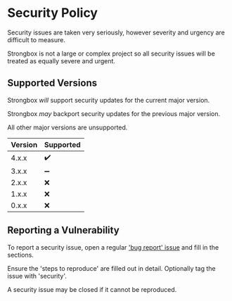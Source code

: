 # Security Policy

Security issues are taken very seriously, however severity and urgency are difficult to measure.

Strongbox is not a large or complex project so all security issues will be treated as equally severe and urgent.

## Supported Versions

Strongbox *will* support security updates for the current major version.

Strongbox *may* backport security updates for the previous major version.

All other major versions are unsupported.


| Version | Supported          |
| ------- | ------------------ |
| 4.x.x   | :heavy_check_mark: |
| 3.x.x   | :heavy_minus_sign: |
| 2.x.x   | :x:                |
| 1.x.x   | :x:                |
| 0.x.x   | :x:                |

## Reporting a Vulnerability

To report a security issue, open a regular ['bug report' issue](https://github.com/ogri-la/strongbox/issues/new?assignees=&labels=bug&template=bug_report.md&title=) and fill in the sections. 

Ensure the 'steps to reproduce' are filled out in detail. Optionally tag the issue with 'security'.

A security issue may be closed if it cannot be reproduced.
